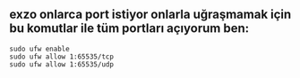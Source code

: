 ## exzo onlarca port istiyor onlarla uğraşmamak için bu komutlar ile tüm portları açıyorum ben:

```
sudo ufw enable  
sudo ufw allow 1:65535/tcp 
sudo ufw allow 1:65535/udp 
```
